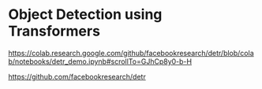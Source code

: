 # Object Detection using Transformers

https://colab.research.google.com/github/facebookresearch/detr/blob/colab/notebooks/detr_demo.ipynb#scrollTo=GJhCp8y0-b-H

https://github.com/facebookresearch/detr